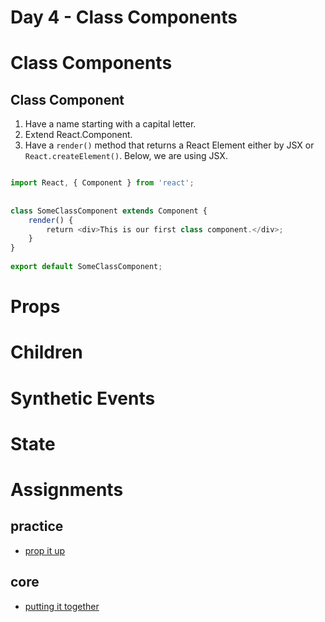 # Day 4 - Class Components

# Class Components

## Class Component

1. Have a name starting with a capital letter.
2. Extend React.Component.
3. Have a `render()` method that returns a React Element either by JSX or `React.createElement()`. Below, we are using JSX.

```js

import React, { Component } from 'react';
    
    
class SomeClassComponent extends Component {
    render() {
        return <div>This is our first class component.</div>;
    }
}
    
export default SomeClassComponent;
```















# Props


# Children

# Synthetic Events

# State 


# Assignments

## practice

- [prop it up](../assignments/practice/propItUp/README.md)

## core

- [putting it together](../assignments/core/puttingItTogether/README.md)

